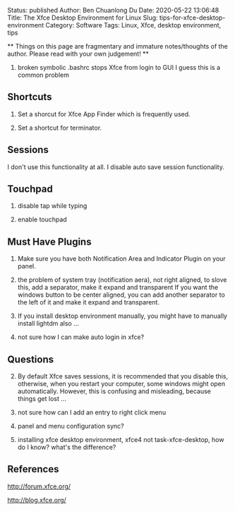 Status: published
Author: Ben Chuanlong Du
Date: 2020-05-22 13:06:48
Title: The Xfce Desktop Environment for Linux
Slug: tips-for-xfce-desktop-environment
Category: Software
Tags: Linux, Xfce, desktop environment, tips

**
Things on this page are fragmentary and immature notes/thoughts of the author. 
Please read with your own judgement!
**
 

1. broken symbolic .bashrc stops Xfce from login to GUI
    I guess this is a common problem

## Shortcuts

1. Set a shorcut for Xfce App Finder which is frequently used.

2. Set a shortcut for terminator.


## Sessions 

I don't use this functionality at all. I disable auto save session functionality.

## Touchpad

1. disable tap while typing

2. enable touchpad 

## Must Have Plugins 

1. Make sure you have both Notification Area and Indicator Plugin on your panel.


1. the problem of system tray (notification aera), not right aligned, to slove this, add a separator, make it expand and transparent 
    If you want the windows button to be center aligned, 
    you can add another separator to the left of it and make it expand and transparent.

2. If you install desktop environment manually, 
    you might have to manually install lightdm also ...

3. not sure how I can make auto login in xfce?


## Questions

2. By default Xfce saves sessions, 
    it is recommended that you disable this, otherwise, 
    when you restart your computer, some windows might open automatically. 
    However, this is confusing and misleading, because things get lost ...

3. not sure how can I add an entry to right click menu

4. panel and menu configuration sync?

5. installing xfce desktop environment, xfce4 not task-xfce-desktop, how do I know? what's the difference?

## References

http://forum.xfce.org/

http://blog.xfce.org/
